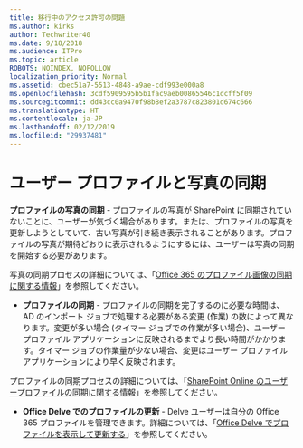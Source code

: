 ```yaml
---
title: 移行中のアクセス許可の問題
ms.author: kirks
author: Techwriter40
ms.date: 9/18/2018
ms.audience: ITPro
ms.topic: article
ROBOTS: NOINDEX, NOFOLLOW
localization_priority: Normal
ms.assetid: cbec51a7-5513-4848-a9ae-cdf993e000a8
ms.openlocfilehash: 3cdf5909595b5b1fac9aeb00865546c1dcff5f09
ms.sourcegitcommit: dd43cc0a9470f98b8ef2a3787c823801d674c666
ms.translationtype: HT
ms.contentlocale: ja-JP
ms.lasthandoff: 02/12/2019
ms.locfileid: "29937481"
---
```

# <a name="user-profile-and-photo-synchronization"></a>ユーザー プロファイルと写真の同期

 **プロファイルの写真の同期** - プロファイルの写真が SharePoint に同期されていないことに、ユーザーが気づく場合があります。または、プロファイルの写真を更新しようとしていて、古い写真が引き続き表示されることがあります。プロファイルの写真が期待どおりに表示されるようにするには、ユーザーは写真の同期を開始する必要があります。 
  
写真の同期プロセスの詳細については、「[Office 365 のプロファイル画像の同期に関する情報](https://go.microsoft.com/fwlink/?linkid=2022634)」を参照してください。
  
- **プロファイルの同期** - プロファイルの同期を完了するのに必要な時間は、AD のインポート ジョブで処理する必要がある変更 (作業) の数によって異なります。変更が多い場合 (タイマー ジョブでの作業が多い場合)、ユーザー プロファイル アプリケーションに反映されるまでより長い時間がかかります。タイマー ジョブの作業量が少ない場合、変更はユーザー プロファイル アプリケーションにより早く反映されます。 
  
プロファイルの同期プロセスの詳細については、「[SharePoint Online のユーザープロファイルの同期に関する情報](https://go.microsoft.com/fwlink/?linkid=2022639)」を参照してください。
    
- **Office Delve でのプロファイルの更新** - Delve ユーザーは自分の Office 365 プロファイルを管理できます。詳細については、「[Office Delve でプロファイルを表示して更新する](https://support.office.com/article/View-and-update-your-profile-in-Office-Delve-4e84343b-eedf-45a1-aeb9-8627ccca14ba)」を参照してください。
    

